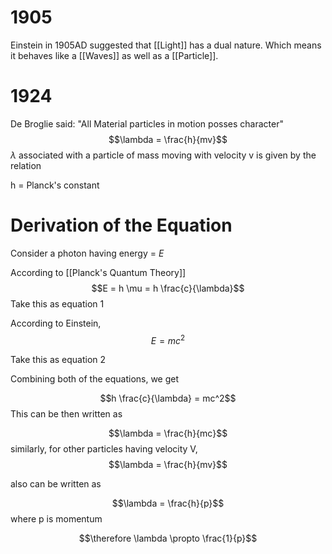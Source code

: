 # 1905
Einstein in 1905AD suggested that [[Light]] has a dual nature. Which means it behaves like a [[Waves]] as well as a [[Particle]].

# 1924
De Broglie said:
	"All Material particles in motion posses character"
$$\lambda = \frac{h}{mv}$$
$\lambda$ associated with a particle of mass moving with velocity v is given by the relation

h = Planck's constant

# Derivation of the Equation
Consider a photon having energy = $E$

According to [[Planck's Quantum Theory]]
$$E = h \mu = h \frac{c}{\lambda}$$
Take this as equation 1

According to Einstein,
$$E = mc^2$$

Take this as equation 2

Combining both of the equations, we get

$$h \frac{c}{\lambda} = mc^2$$
This can be then written as

$$\lambda = \frac{h}{mc}$$
similarly, for other particles having velocity V,
$$\lambda = \frac{h}{mv}$$

also can be written as

$$\lambda = \frac{h}{p}$$
where p is momentum

$$\therefore \lambda \propto \frac{1}{p}$$
